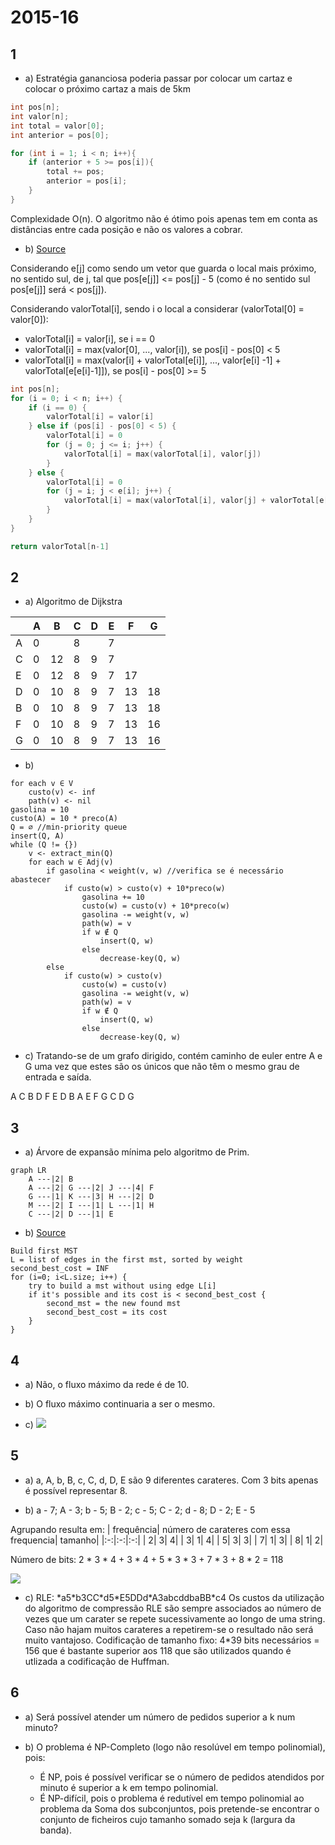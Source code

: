 # 2015-16

## 1

- a)
Estratégia gananciosa poderia passar por colocar um cartaz e colocar o próximo cartaz a mais de 5km
```cpp
int pos[n];
int valor[n];
int total = valor[0];
int anterior = pos[0];

for (int i = 1; i < n; i++){
    if (anterior + 5 >= pos[i]){
        total += pos;
        anterior = pos[i];
    }
}
```

Complexidade O(n).
O algoritmo não é ótimo pois apenas tem em conta as distâncias entre cada posição e não os valores a cobrar.

- b) [Source](https://github.com/rafaavc/cal-feup/blob/master/exams/2016/resolucao.md)

Considerando e[j] como sendo um vetor que guarda o local mais próximo, no sentido sul, de j, tal que pos[e[j]] <= pos[j] - 5 (como é no sentido sul pos[e[j]] será < pos[j]).

Considerando valorTotal[i], sendo i o local a considerar (valorTotal[0] = valor[0]):

- valorTotal[i] = valor[i], se i == 0
- valorTotal[i] = max(valor[0], ..., valor[i]), se pos[i] - pos[0] < 5
- valorTotal[i] = max(valor[i] + valorTotal[e[i]], ..., valor[e[i] -1] + valorTotal[e[e[i]-1]]), se pos[i] - pos[0] >= 5

```cpp
int pos[n];
for (i = 0; i < n; i++) {
    if (i == 0) {
        valorTotal[i] = valor[i]
    } else if (pos[i] - pos[0] < 5) {
        valorTotal[i] = 0
        for (j = 0; j <= i; j++) {
            valorTotal[i] = max(valorTotal[i], valor[j])
        }
    } else {
        valorTotal[i] = 0
        for (j = i; j < e[i]; j++) {
            valorTotal[i] = max(valorTotal[i], valor[j] + valorTotal[e[j]])
        }
    }
}

return valorTotal[n-1]
```
## 2

- a)
Algoritmo de Dijkstra

|   | A | B | C | D | E | F | G |
|---|---|---|---|---|---|---|---|
| A | 0 |   | 8 |   | 7 |   |   |
| C | 0 | 12| 8 | 9 | 7 |   |   |
| E | 0 | 12| 8 | 9 | 7 | 17|   |
| D | 0 | 10| 8 | 9 | 7 | 13| 18|
| B | 0 | 10| 8 | 9 | 7 | 13| 18|
| F | 0 | 10| 8 | 9 | 7 | 13| 16|
| G | 0 | 10| 8 | 9 | 7 | 13| 16|

- b)

```
for each v ∈ V
    custo(v) <- inf
    path(v) <- nil
gasolina = 10
custo(A) = 10 * preco(A)
Q = ∅ //min-priority queue
insert(Q, A)
while (Q != {})
    v <- extract_min(Q)
    for each w ∈ Adj(v)
        if gasolina < weight(v, w) //verifica se é necessário abastecer
            if custo(w) > custo(v) + 10*preco(w)
                gasolina += 10
                custo(w) = custo(v) + 10*preco(w)
                gasolina -= weight(v, w)
                path(w) = v
                if w ∉ Q
                    insert(Q, w)
                else
                    decrease-key(Q, w)
        else
            if custo(w) > custo(v)
                custo(w) = custo(v)
                gasolina -= weight(v, w)
                path(w) = v
                if w ∉ Q
                    insert(Q, w)
                else
                    decrease-key(Q, w)
```

- c)
Tratando-se de um grafo dirigido, contém caminho de euler entre A e G uma vez que estes são os únicos que não têm o mesmo grau de entrada e saída.

A C B D F E D B A E F G C D G 

## 3

- a) Árvore de expansão mínima pelo algoritmo de Prim.

```mermaid
graph LR
    A ---|2| B
    A ---|2| G ---|2| J ---|4| F
    G ---|1| K ---|3| H ---|2| D
    M ---|2| I ---|1| L ---|1| H
    C ---|2| D ---|1| E

```

- b) [Source](https://www.quora.com/How-do-I-find-the-second-best-minimum-spanning-tree/answer/Alvaro-Pereira)
```
Build first MST
L = list of edges in the first mst, sorted by weight
second_best_cost = INF
for (i=0; i<L.size; i++) {
    try to build a mst without using edge L[i]
    if it's possible and its cost is < second_best_cost {
        second_mst = the new found mst
        second_best_cost = its cost
    }
}
```

## 4

- a) Não, o fluxo máximo da rede é de 10.

- b) O fluxo máximo continuaria a ser o mesmo.

- c) 
![](https://imgur.com/ukbqdIY.png)

## 5

- a) a, A, b, B, c, C, d, D, E são 9 diferentes carateres. Com 3 bits apenas é possível representar 8.

- b) a - 7; A - 3; b - 5; B - 2; c - 5; C - 2; d - 8; D - 2; E - 5

Agrupando resulta em:
| frequência| número de carateres com essa frequencia| tamanho|
|:-:|:-:|:-:|
| 2| 3| 4|
| 3| 1| 4|
| 5| 3| 3|
| 7| 1| 3|
| 8| 1| 2|

Número de bits: 2 * 3 * 4 + 3 * 4 + 5 * 3 * 3 + 7 * 3 + 8 * 2 = 118

![](https://imgur.com/0eXsjSl.png)

- c)
RLE: \*a5\*b3CC\*d5\*E5DDd\*A3abcddbaBB\*c4 
Os custos da utilização do algoritmo de compressão RLE são sempre associados ao número de vezes que um carater se repete sucessivamente ao longo de uma string. Caso não hajam muitos carateres a repetirem-se o resultado não será muito vantajoso. 
Codificação de tamanho fixo: 4*39 bits necessários = 156 que é bastante superior aos 118 que são utilizados quando é utlizada a codificação de Huffman. 


## 6

- a) Será possível atender um número de pedidos superior a k num minuto?

- b) O problema é NP-Completo (logo não resolúvel em tempo polinomial), pois:
    - É NP, pois é possível verificar se o número de pedidos atendidos por minuto é superior a k em tempo polinomial.
    - É NP-difícil, pois o problema é redutível em tempo polinomial ao problema da Soma dos subconjuntos, pois pretende-se encontrar o conjunto de ficheiros cujo tamanho somado seja k (largura da banda).
